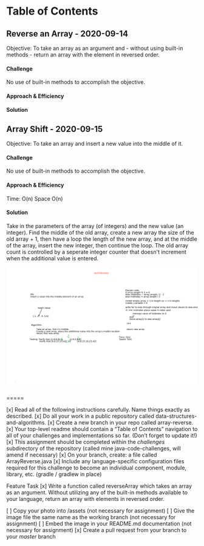 # Table of Contents

## Reverse an Array - 2020-09-14

Objective: To take an array as an argument and - without using built-in methods - return an array with the element in reversed order.

#### Challenge
No use of built-in methods to accomplish the objective.

#### Approach & Efficiency
<!-- Not Applicable for first challenge -->

#### Solution
<!-- Not Applicable for first challenge -->

## Array Shift - 2020-09-15

Objective: To take an array and insert a new value into the middle of it.

#### Challenge
No use of built-in methods to accomplish the objective.

#### Approach & Efficiency
Time: O(n)
Space O(n)

#### Solution

Take in the parameters of the array (of integers) and the new value (an integer). Find the middle of the old array, create a new array the size of the old array + 1, then have a loop the length of the new array, and at the middle of the array, insert the new integer, then continue the loop. The old array count is controlled by a seperate integer counter that doesn't increment when the additional value is entered.

![Whiteboard](https://github.com/PVOBrien/data-structures-and-algorithms/blob/array-shift/java-code-challenges/src/main/resources/Whiteboard%20-%20Code%20Challenge%2002.png)

=====

[x] Read all of the following instructions carefully. Name things exactly as described.
[x] Do all your work in a public repository called data-structures-and-algorithms.
[x] Create a new branch in your repo called array-reverse.
[x] Your top-level readme should contain a “Table of Contents” navigation to all of your challenges and implementations so far. (Don’t forget to update it!)
[x] This assignment should be completed within the _challenges_ subdirectory of the repository (called mine java-code-challenges, will amend if necessary)
[x] On your branch, create: a file called ArrayReverse.java
[x] Include any language-specific configuration files required for this challenge to become an individual component, module, library, etc. (gradle / gradlew in place)

Feature Task
[x] Write a function called reverseArray which takes an array as an argument. Without utilizing any of the built-in methods available to your language, return an array with elements in reversed order.

[ ] Copy your photo into /assets (not necessary for assignment)
[ ] Give the image file the same name as the working branch (not necessary for assignment)
[ ] Embed the image in your README.md documentation (not necessary for assignment)
[x] Create a pull request from your branch to your _master_ branch

